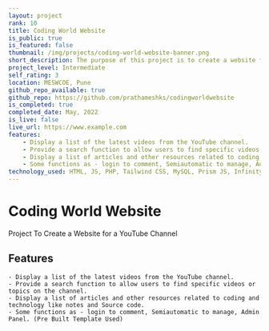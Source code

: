 ```yaml
---
layout: project
rank: 10
title: Coding World Website
is_public: true
is_featured: false
thumbnail: /img/projects/coding-world-website-banner.png
short_description: The purpose of this project is to create a website for a YouTube channel that focuses on coding and technology. The website will serve as a hub for the channel's content, allowing viewers to access videos, articles, and other resources related to coding and technology.
project_level: Intermediate
self_rating: 3
location: MESWCOE, Pune
github_repo_available: true
github_repo: https://github.com/prathameshks/codingworldwebsite
is_completed: true
completed_date: May, 2022
is_live: false
live_url: https://www.example.com
features:
    - Display a list of the latest videos from the YouTube channel.
    - Provide a search function to allow users to find specific videos or topics on the channel.
    - Display a list of articles and other resources related to coding and technology like notes and Source code.
    - Some functions as - login to comment, Semiautomatic to manage, Admin Panel. (Pre Built Template Used)
technology_used: HTML, JS, PHP, Tailwind CSS, MySQL, Prism JS, InfinityFree Hosting(Expired)
---
```


# Coding World Website

Project To Create a Website for a YouTube Channel

## Features

    - Display a list of the latest videos from the YouTube channel.
    - Provide a search function to allow users to find specific videos or topics on the channel.
    - Display a list of articles and other resources related to coding and technology like notes and Source code.
    - Some functions as - login to comment, Semiautomatic to manage, Admin Panel. (Pre Built Template Used)